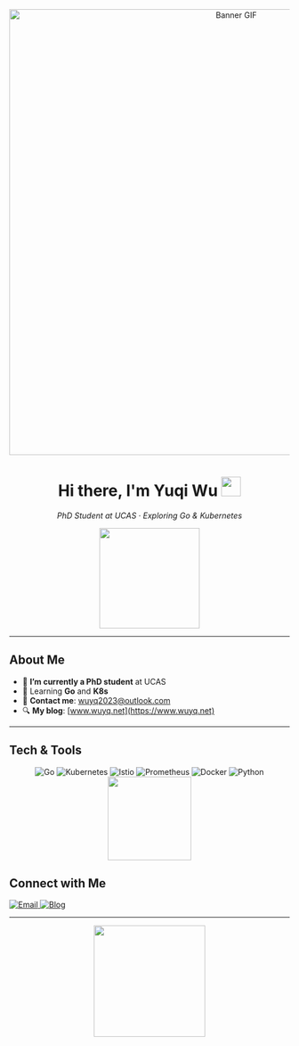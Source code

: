 <div align="center">
  <img src="https://user-images.githubusercontent.com/58433079/96352319-997e2b80-108d-11eb-87f4-964b9a442592.gif" alt="Banner GIF" width="800"/>
</div>

<h1 align="center">Hi there, I'm Yuqi Wu <img src="https://media.giphy.com/media/hvRJCLFzcasrR4ia7z/giphy.gif" width="35px"></h1>

<p align="center">
  <em>PhD Student at UCAS · Exploring Go & Kubernetes</em>
</p>

<div align="center">
  <img height="180px" src="https://github-readme-stats.vercel.app/api?username=ElectricFish7&show_icons=true&count_private=true&hide_title=true&theme=radical"/>
</div>

---

## About Me

- 🔭 **I’m currently a PhD student** at UCAS  
- 🤔 Learning **Go** and **K8s**  
- 🌱 **Contact me**: [wuyq2023@outlook.com](mailto:wuyq2023@outlook.com)  
- :mag: **My blog**: [www.wuyq.net](https://www.wuyq.net)

---

## Tech & Tools

<div align="center">
  <img src="https://img.shields.io/badge/Go-00ADD8?style=flat-square&logo=go&logoColor=white" alt="Go" />
  <img src="https://img.shields.io/badge/Kubernetes-326CE5?style=flat-square&logo=kubernetes&logoColor=white" alt="Kubernetes" />
  <img src="https://img.shields.io/badge/Istio-466BB0?style=flat-square&logo=istio&logoColor=white" alt="Istio" />
  <img src="https://img.shields.io/badge/Prometheus-E6522C?style=flat-square&logo=Prometheus&logoColor=white" alt="Prometheus" />
  <img src="https://img.shields.io/badge/Docker-2496ED?style=flat-square&logo=docker&logoColor=white" alt="Docker" />
  <img src="https://img.shields.io/badge/Python-3776AB?style=flat-square&logo=python&logoColor=white" alt="Python" />
</div>

<div align="center">
  <img height="150px" src="https://github-readme-stats.vercel.app/api/top-langs/?username=ElectricFish7&layout=compact&theme=radical&hide_title=true" />
</div>

## Connect with Me

<p>
  <a href="mailto:wuyq2023@outlook.com">
    <img src="https://img.shields.io/badge/Email-D14836?style=flat-square&logo=microsoft-outlook&logoColor=white" alt="Email" />
  </a>
  <a href="https://www.wuyq.net">
    <img src="https://img.shields.io/badge/Blog-21759B?style=flat-square&logo=WordPress&logoColor=white" alt="Blog" />
  </a>
</p>

---


<p align="center">
  <img src="https://media.giphy.com/media/dxn6fRlTIShoeBr69N/giphy.gif" width="200" />
</p>
